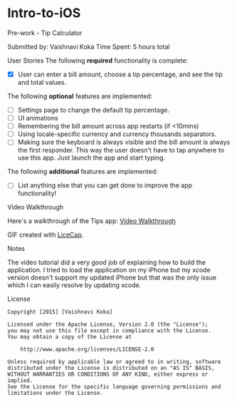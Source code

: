 # Intro-to-iOS
Pre-work - Tip Calculator

Submitted by: Vaishnavi Koka
Time Spent: 5 hours total

User Stories
The following **required** functionality is complete:
* [X] User can enter a bill amount, choose a tip percentage, and see the tip and total values.

The following **optional** features are implemented:
* [ ] Settings page to change the default tip percentage.
* [ ] UI animations
* [ ] Remembering the bill amount across app restarts (if <10mins)
* [ ] Using locale-specific currency and currency thousands separators.
* [ ] Making sure the keyboard is always visible and the bill amount is always the first responder. This way the user doesn't have to tap anywhere to use this app. Just launch the app and start typing.

The following **additional** features are implemented:

- [ ] List anything else that you can get done to improve the app functionality!

Video Walkthrough

Here's a walkthrough of the Tips app:
[Video Walkthrough](http://imgur.com/tZz7Zdw)

GIF created with [LiceCap](http://www.cockos.com/licecap/).

Notes

The video tutorial did a very good job of explaining how to build the application. I tried to load the application on my iPhone but my xcode version doesn't support my updated iPhone but that was the only issue which I can easily resolve by updating xcode. 

License

    Copyright [2015] [Vaishnavi Koka]

    Licensed under the Apache License, Version 2.0 (the "License");
    you may not use this file except in compliance with the License.
    You may obtain a copy of the License at

        http://www.apache.org/licenses/LICENSE-2.0

    Unless required by applicable law or agreed to in writing, software
    distributed under the License is distributed on an "AS IS" BASIS,
    WITHOUT WARRANTIES OR CONDITIONS OF ANY KIND, either express or implied.
    See the License for the specific language governing permissions and
    limitations under the License.
